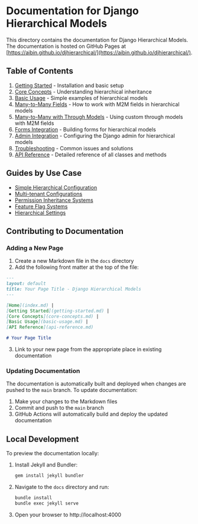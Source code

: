 # Documentation for Django Hierarchical Models

This directory contains the documentation for Django Hierarchical Models. The documentation is hosted on GitHub Pages at [https://aibin.github.io/djhierarchical/](https://aibin.github.io/djhierarchical/).

## Table of Contents

1. [Getting Started](getting-started.md) - Installation and basic setup
2. [Core Concepts](core-concepts.md) - Understanding hierarchical inheritance
3. [Basic Usage](basic-usage.md) - Simple examples of hierarchical models
4. [Many-to-Many Fields](many-to-many-fields.md) - How to work with M2M fields in hierarchical models
5. [Many-to-Many with Through Models](many-to-many-through.md) - Using custom through models with M2M fields
6. [Forms Integration](forms-integration.md) - Building forms for hierarchical models
7. [Admin Integration](admin-integration.md) - Configuring the Django admin for hierarchical models
8. [Troubleshooting](troubleshooting.md) - Common issues and solutions
9. [API Reference](api-reference.md) - Detailed reference of all classes and methods

## Guides by Use Case

- [Simple Hierarchical Configuration](use-cases/simple-config.md)
- [Multi-tenant Configurations](use-cases/multi-tenant.md)
- [Permission Inheritance Systems](use-cases/permissions.md)
- [Feature Flag Systems](use-cases/feature-flags.md)
- [Hierarchical Settings](use-cases/settings.md)

## Contributing to Documentation

### Adding a New Page

1. Create a new Markdown file in the `docs` directory
2. Add the following front matter at the top of the file:

```markdown
---
layout: default
title: Your Page Title - Django Hierarchical Models
---

[Home](index.md) | 
[Getting Started](getting-started.md) | 
[Core Concepts](core-concepts.md) | 
[Basic Usage](basic-usage.md) | 
[API Reference](api-reference.md)

# Your Page Title
```

3. Link to your new page from the appropriate place in existing documentation

### Updating Documentation

The documentation is automatically built and deployed when changes are pushed to the `main` branch. To update documentation:

1. Make your changes to the Markdown files
2. Commit and push to the `main` branch
3. GitHub Actions will automatically build and deploy the updated documentation

## Local Development

To preview the documentation locally:

1. Install Jekyll and Bundler:
   ```bash
   gem install jekyll bundler
   ```

2. Navigate to the `docs` directory and run:
   ```bash
   bundle install
   bundle exec jekyll serve
   ```

3. Open your browser to http://localhost:4000